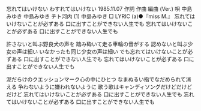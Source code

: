 忘れてはいけない
わすれてはいけない
1985.11.07
作詞  作曲  編曲 (Ver.)   唄
中島みゆき   中島みゆき   チト河内 (1)
中島みゆき
□ LYRIC (a)●『miss M.』
忘れてはいけないことが必ずある
口に出すことができない人生でも
忘れてはいけないことが必ずある
口に出すことができない人生でも

許さないと叫ぶ野良犬の声を
踏み砕いて走る車輪の音がする
認めないと叫ぶ少女の声は細い
いなかったも同じ少女の声は細い
でも忘れてはいけないことが必ずある
口に出すことができない人生でも
忘れてはいけないことが必ずある
口に出すことができない人生でも

泥だらけのクエッションマーク心の中にひとつ
なまぬるい指でなだめられて消える
争わないように嫌われないように
歌う歌はキャンディソングだけどだけどだけど
忘れてはいけないことが必ずある
口に出すことができない人生でも
忘れてはいけないことが必ずある
口に出すことができない人生でも